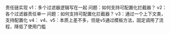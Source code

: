 
责任链实现
v1：多个过滤器逻辑写在一起
问题：如何支持可配置化拦截器？
v2：各个过滤器责任单一
问题：如何支持可配置化拦截器？
v3：通过一个上下文类，支持配置化
v4：
v4、v5：本质上差不多，但是v5通过模板方法，固定调用了流程，降低了使用门槛


